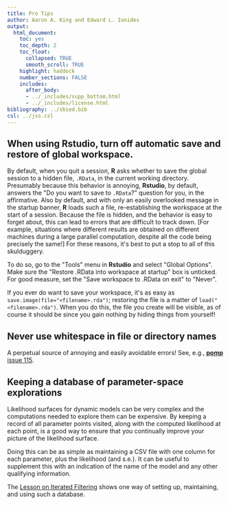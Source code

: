 ```yaml
---
title: Pro Tips
author: Aaron A. King and Edward L. Ionides
output:
  html_document:
    toc: yes
    toc_depth: 2
    toc_float:
      collapsed: TRUE
      smooth_scroll: TRUE
    highlight: haddock
    number_sections: FALSE
    includes:
      after_body:
      - ../_includes/supp_bottom.html
      - ../_includes/license.html
bibliography: ../sbied.bib
csl: ../jss.csl
---
```



## When using **Rstudio**, turn off automatic save and restore of global workspace.

By default, when you quit a session, **R** asks whether to save the global session to a hidden file, `.RData`, in the current working directory.
Presumably because this behavior is annoying, **Rstudio**, by default, answers the "Do you want to save to `.RData`?" question for you, in the affirmative.
Also by default, and with only an easily overlooked message in the startup banner, **R** loads such a file, re-establishing the workspace at the start of a session.
Because the file is hidden, and the behavior is easy to forget about, this can lead to errors that are difficult to track down.
[For example, situations where different results are obtained on different machines during a large parallel computation, despite all the code being precisely the same!]
For these reasons, it's best to put a stop to all of this skulduggery.

To do so, go to the "Tools" menu in **Rstudio** and select "Global Options".
Make sure the "Restore .RData into workspace at startup" box is unticked.
For good measure, set the "Save workspace to .RData on exit" to "Never".

If you ever do want to save your workspace, it's as easy as `save.image(file="<filename>.rda")`;
restoring the file is a matter of `load("<filename>.rda")`.
When you do this, the file you create will be visible, as of course it should be since you gain nothing by hiding things from yourself!


## Never use whitespace in file or directory names

A perpetual source of annoying and easily avoidable errors!
See, e.g., [**pomp** issue 115](https://github.com/kingaa/pomp/issues/115).

## Keeping a database of parameter-space explorations

Likelihood surfaces for dynamic models can be very complex and the computations needed to explore them can be expensive.
By keeping a record of all parameter points visited, along with the computed likelihood at each point, is a good way to ensure that you continually improve your picture of the likelihood surface.

Doing this can be as simple as maintaining a CSV file with one column for each parameter, plus the likelihood (and s.e.).
It can be useful to supplement this with an indication of the name of the model and any other qualifying information.

The [Lesson on Iterated Filtering](../mif/index.html) shows one way of setting up, maintaining, and using such a database.
